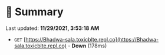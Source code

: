 # 📖 Summary
Last updated: **11/29/2021, 3:53:18 AM**

- `GET` [https://Bhadwa-sala.toxicblte.repl.co](https://Bhadwa-sala.toxicblte.repl.co) - **Down** (178ms)
